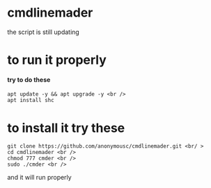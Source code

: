 # cmdlinemader
the script is still updating 
# to run it properly
#### try to do these <br />
```
apt update -y && apt upgrade -y <br />
apt install shc 
```
# to install it try these
```
git clone https://github.com/anonymousc/cmdlinemader.git <br/ >
cd cmdlinemader <br />
chmod 777 cmder <br />
sudo ./cmder <br />
```
and it will run properly
